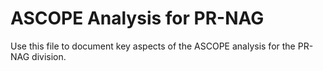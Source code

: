 # ASCOPE Analysis for PR-NAG

Use this file to document key aspects of the ASCOPE analysis for the PR-NAG division.

